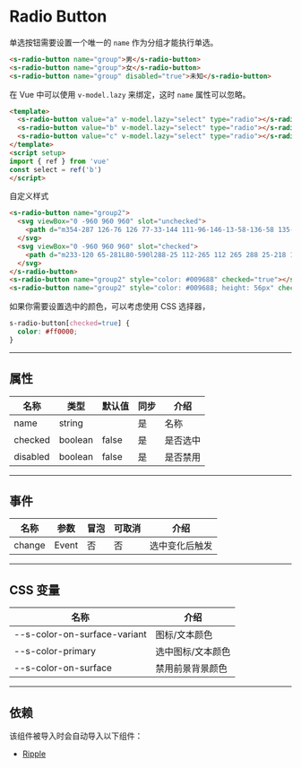 # Radio Button

单选按钮需要设置一个唯一的 `name` 作为分组才能执行单选。

```html preview
<s-radio-button name="group">男</s-radio-button>
<s-radio-button name="group">女</s-radio-button>
<s-radio-button name="group" disabled="true">未知</s-radio-button>
```

在 Vue 中可以使用 `v-model.lazy` 来绑定，这时 `name` 属性可以忽略。

```html
<template>
  <s-radio-button value="a" v-model.lazy="select" type="radio"></s-radio-button>
  <s-radio-button value="b" v-model.lazy="select" type="radio"></s-radio-button>
  <s-radio-button value="c" v-model.lazy="select" type="radio"></s-radio-button>
</template>
<script setup>
import { ref } from 'vue'
const select = ref('b')
</script>
```

自定义样式

```html preview
<s-radio-button name="group2">
  <svg viewBox="0 -960 960 960" slot="unchecked">
    <path d="m354-287 126-76 126 77-33-144 111-96-146-13-58-136-58 135-146 13 111 97-33 143ZM233-120l65-281L80-590l288-25 112-265 112 265 288 25-218 189 65 281-247-149-247 149Zm247-350Z"></path>
  </svg>
  <svg viewBox="0 -960 960 960" slot="checked">
    <path d="m233-120 65-281L80-590l288-25 112-265 112 265 288 25-218 189 65 281-247-149-247 149Z"></path>
  </svg>
</s-radio-button>
<s-radio-button name="group2" style="color: #009688" checked="true"></s-radio-button>
<s-radio-button name="group2" style="color: #009688; height: 56px" checked="true"></s-radio-button>
```

如果你需要设置选中的颜色，可以考虑使用 CSS 选择器，

```css
s-radio-button[checked=true] {
  color: #ff0000;
}
```

---

## 属性

| 名称     | 类型     | 默认值 | 同步 | 介绍     |
| -------- | ------- | ------ | --- | ------- |
| name     | string  |        | 是  | 名称     |
| checked  | boolean | false  | 是  | 是否选中 |
| disabled | boolean | false  | 是  | 是否禁用 |

---

## 事件

| 名称   | 参数   | 冒泡 | 可取消 | 介绍          |
| ------ |------ |------|------ |-------------- |
| change | Event | 否   | 否     | 选中变化后触发 |

---

## CSS 变量

| 名称                         | 介绍             |
| ---------------------------- | ---------------- |
| --s-color-on-surface-variant | 图标/文本颜色     |
| --s-color-primary            | 选中图标/文本颜色 |
| --s-color-on-surface         | 禁用前景背景颜色  |

---

## 依赖

该组件被导入时会自动导入以下组件：

- [Ripple](./ripple)